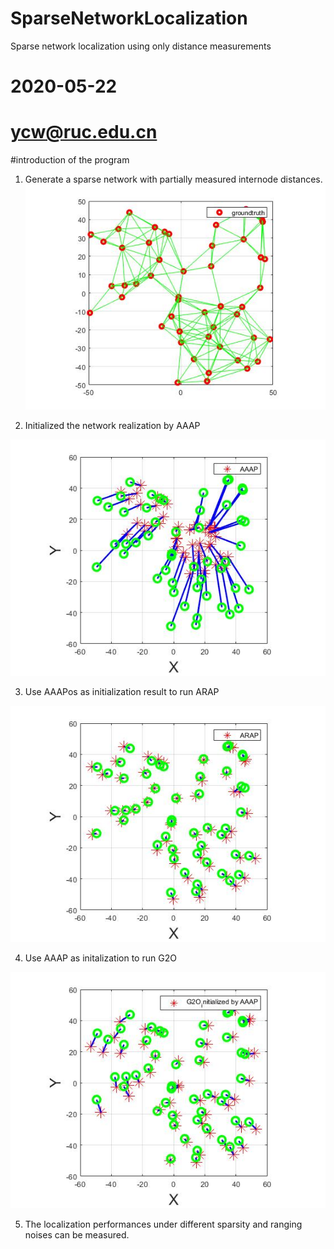 # SparseNetworkLocalization
Sparse network localization using only distance measurements

# 2020-05-22
# ycw@ruc.edu.cn

#introduction of the program

1. Generate a sparse network with partially measured internode distances. 
![Alt text](./result/network.jpg)


2. Initialized the network realization by AAAP

![Alt text](./result/aaapresult.jpg)

3. Use AAAPos as initialization result to run ARAP

![Alt text](./result/arapresult.jpg)

4. Use AAAP as initalization to run G2O

![Alt text](./result/g2oresult.jpg)

5. The localization performances under different sparsity and ranging noises can be measured. 


